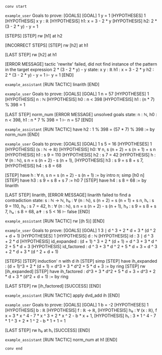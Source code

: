 `conv start`

`example_user`
Goals to prove:
[GOALS]
[GOAL] 1
y = 1
[HYPOTHESES] 1
[HYPOTHESIS] x y : ℝ
[HYPOTHESIS] h1: x = 3 - 2 * y
[HYPOTHESIS] h2: 2 * (3 - 2 * y) - y = 1

[STEPS]
[STEP] rw [h1] at h2

[INCORRECT STEPS]
[STEP] rw [h2] at h1

[LAST STEP]
rw [h2] at h1

[ERROR MESSAGE]
tactic 'rewrite' failed, did not find instance of the pattern in the target expression
  2 * (3 - 2 * y) - y
state: 
x y : ℝ
h1 : x = 3 - 2 * y
h2 : 2 * (3 - 2 * y) - y = 1
⊢ y = 1
[END]

`example_assistant`
[RUN TACTIC]
linarith
[END]

`example_user`
Goals to prove:
[GOALS]
[GOAL] 1
n = 57
[HYPOTHESES] 1
[HYPOTHESIS] n : ℕ
[HYPOTHESIS] h0 : n < 398 
[HYPOTHESIS] h1 : (n * 7) % 398 = 1

[LAST STEP]
norm_num
[ERROR MESSAGE]
unsolved goals
state:
n : ℕ,
h0 : n < 398,
h1 : n * 7 % 398 = 1
⊢ n = 57
[END]

`example_assistant`
[RUN TACTIC]
have h2 : 1 % 398 = (57 * 7) % 398 := by norm_num
[END]

`example_user`
Goals to prove:
[GOALS]
[GOAL] 1
s 5 = 16
[HYPOTHESES] 1
[HYPOTHESIS] (s : ℕ → ℝ)
[HYPOTHESIS] h0: ∀ n, s (n + 2) = s (n + 1) + s n
[HYPOTHESIS] h1 : s 9 = 110
[HYPOTHESIS] h2 : s 7 = 42
[HYPOTHESIS] h : ∀ (n : ℕ), s n = s (n + 2) - s (n + 1),
[HYPOTHESIS] h3 : s 9 = s 8 + s 7,
[HYPOTHESIS] h4 : s 8 = 68


[STEP] have h : ∀ n, s n = s (n + 2) - s (n + 1) := by intro n; simp [h0 n]
[STEP] have h3 : s 9 = s 8 + s 7 := h0 7
[STEP] have h4 : s 8 = 68 := by linarith


[LAST STEP]
linarith,
[ERROR MESSAGE]
linarith failed to find a contradiction
state:
s : ℕ → ℕ,
h₀ : ∀ (n : ℕ), s (n + 2) = s (n + 1) + s n,
h₁ : s 9 = 110,
h₂ : s 7 = 42,
h : ∀ (n : ℕ), s n = s (n + 2) - s (n + 1),
h₃ : s 9 = s 8 + s 7,
h₄ : s 8 = 68,
a✝ : s 5 < 16
⊢ false
[END]

`example_assistant`
[RUN TACTIC]
rw [(h 5)]
[END]

`example_user`
Goals to prove:
[GOALS]
[GOAL] 1
3 ∣ d ^ 3 + 2 * d + 3 * (d ^ 2 + d + 1)
[HYPOTHESES] 1
[HYPOTHESIS] d : ℕ
[HYPOTHESIS] id : 3 ∣ d ^ 3 + 2 * d
[HYPOTHESIS] id_expanded : (d + 1) ^ 3 + 2 * (d + 1) = d ^ 3 + 3 * d ^ 2 + 5 * d + 3
[HYPOTHESIS] id_factored : d ^ 3 + 3 * d ^ 2 + 5 * d + 3 = d ^ 3 + 2 * d + 3 * (d ^ 2 + d + 1)

[STEPS]
[STEP] induction' n with d ih
[STEP] simp
[STEP] have ih_expanded : (d + 1)^3 + 2 * (d + 1) = d^3 + 3 * d^2 + 5 * d + 3 := by ring
[STEP] rw [ih_expanded]
[STEP] have ih_factored : d^3 + 3 * d^2 + 5 * d + 3 = d^3 + 2 * d + 3 * (d^2 + d + 1) := by ring

[LAST STEP]
rw [ih_factored]
[SUCCESS]
[END]

`example_assistant`
[RUN TACTIC]
    apply dvd_add ih
[END]

`example_user`
Goals to prove:
[GOALS]
[GOAL] 1
b = -2
[HYPOTHESES] 1
[HYPOTHESIS] b : ℝ
[HYPOTHESIS] f : ℝ → ℝ,
[HYPOTHESIS] h₀ : ∀ (x : ℝ), f x = 3 * x ^ 4 - 7 * x ^ 3 + 2 * x ^ 2 - b * x + 1,
[HYPOTHESIS] h₁ : 3 * 1 ^ 4 - 7 * 1 ^ 3 + 2 * 1 ^ 2 - b * 1 + 1 = 1

[LAST STEP]
rw h₀ at h₁
[SUCCESS]
[END]

`example_assistant`
[RUN TACTIC]
norm_num at h1
[END]

`conv end`